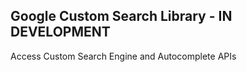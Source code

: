 ## Google Custom Search Library - IN DEVELOPMENT

Access Custom Search Engine and Autocomplete APIs
